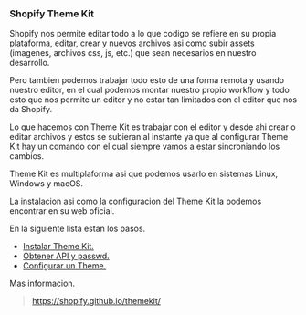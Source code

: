### Shopify Theme Kit

Shopify nos permite editar todo a lo que codigo se refiere en su propia plataforma, editar, crear y nuevos archivos asi como subir assets (imagenes, archivos css, js, etc.) que sean necesarios en nuestro desarrollo.

Pero tambien podemos trabajar todo esto de una forma remota y usando nuestro editor, en el cual podemos montar nuestro propio workflow y todo esto que nos permite un editor y no estar tan limitados con el editor que nos da Shopify.

Lo que hacemos con Theme Kit es trabajar con el editor y desde ahi crear o editar archivos y estos se subieran al instante ya que al configurar Theme Kit hay un comando con el cual siempre vamos a estar sincroniando los cambios.

Theme Kit es multiplaforma asi que podemos usarlo en sistemas Linux, Windows y macOS.

La instalacion asi como la configuracion del Theme Kit la podemos encontrar en su web oficial.

En la siguiente lista estan los pasos.

  * [Instalar Theme Kit.](https://shopify.github.io/themekit/#installation)
  * [Obtener API y passwd.](https://shopify.github.io/themekit/#get-api-access)
  * [Configurar un Theme.](https://shopify.github.io/themekit/#configure-an-existing-theme)

Mas informacion.
> https://shopify.github.io/themekit/